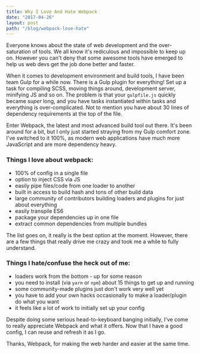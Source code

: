 ```yaml
---
title: Why I Love And Hate Webpack
date: "2017-04-26"
layout: post
path: "/blog/webpack-love-hate"
---
```


Everyone knows about the state of web development and the over-saturation of tools. We all know it's rediculous and impossible to keep up on. However you can't deny that some awesome tools have emerged to help us web devs get the job done better and faster.

When it comes to development environment and build tools, I have been team Gulp for a while now. There is a Gulp plugin for everything! Set up a task for compiling SCSS, moving things around, development server, minifying JS and so on. The problem is that your `gulpfile.js` quickly became _super_ long, and you have tasks instantiated within tasks and everything is over-complicated. Not to mention you have about 30 lines of dependency requirements at the top of the file.

Enter Webpack, the latest and most advanced build tool out there. It's been around for a bit, but I only just started straying from my Gulp comfort zone. I've switched to it 100%, as modern web applications have much more JavaScript and are more dependency heavy. 

### Things I love about webpack:
* 100% of config in a single file
* option to inject CSS via JS
* easily pipe files/code from one loader to another
* built in access to build hash and tons of other build data 
* large community of contributors building loaders and plugins for just about everything
* easily transpile ES6
* package your dependencies up in one file
* extract common dependencies from multiple bundles

The list goes on, it really is the best option at the moment. However, there are a few things that really drive me crazy and took me a while to fully understand.

### Things I hate/confuse the heck out of me:
* loaders work from the bottom - up for some reason
* you need to install (via `yarn` or `npm`) about 15 things to get up and running
* some community-made plugins just don't work very well yet
* you have to add your own hacks occasionally to make a loader/plugin do what you want
* it feels like a lot of work to initially set up your config

Despite doing some serious head-to-keyboard banging initially, I've come to really appreciate Webpack and what it offers. Now that I have a good config, I can reuse and refresh it as I go.

Thanks, Webpack, for making the web harder and easier at the same time.